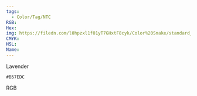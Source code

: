 ```yaml
---
tags:
  - Color/Tag/NTC
RGB:
Hex:
img: https://filedn.com/l0hpzxl1f01yT7GHxtF8cyk/Color%20Snake/standard_csv_to_svg/%23/B57EDC.svg
CMYK:
HSL:
Name:
---
```

Lavender
```palette
#B57EDC
```
RGB
